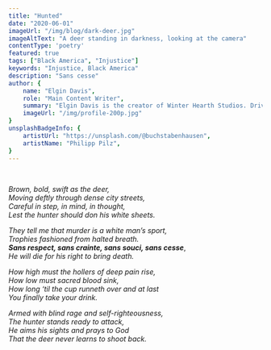 ```yaml
---
title: "Hunted"
date: "2020-06-01"
imageUrl: "/img/blog/dark-deer.jpg"
imageAltText: "A deer standing in darkness, looking at the camera"
contentType: 'poetry'
featured: true
tags: ["Black America", "Injustice"]
keywords: "Injustice, Black America"
description: "Sans cesse"
author: {
    name: "Elgin Davis",
    role: "Main Content Writer",
    summary: "Elgin Davis is the creator of Winter Hearth Studios. Driven by a passionate spirit and boundless curiosity, Davis' work seeks to explore the depths of humanity and what it might look like to live a hyper-meaningful existence here on earth.",
    imageUrl: "/img/profile-200p.jpg" 
}
unsplashBadgeInfo: {
    artistUrl: "https://unsplash.com/@buchstabenhausen",
    artistName: "Philipp Pilz",
}
---
```


<br />

*Brown, bold, swift as the deer,* <br />
*Moving deftly through dense city streets,* <br />
*Careful in step, in mind, in thought,* <br />
*Lest the hunter should don his white sheets.* <br />

*They tell me that murder is a white man’s sport,* <br />
*Trophies fashioned from halted breath.* <br />
***Sans respect, sans crainte, sans souci, sans cesse***, <br />
*He will die for his right to bring death.* <br />

*How high must the hollers of deep pain rise,* <br />
*How low must sacred blood sink,* <br />
*How long ‘til the cup runneth over and at last* <br />
*You finally take your drink.* <br />

*Armed with blind rage and self-righteousness,* <br />
*The hunter stands ready to attack,* <br />
*He aims his sights and prays to God* <br />
*That the deer never learns to shoot back.* <br />

<br />